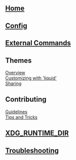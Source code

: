 ## [Home](Home)
## [Config](Config)
## [External Commands](External-Commands)
## Themes
[Overview](Themes)\
[Customizing with 'liquid'](Customizing-Themes)\
[Sharing](Sharing-Themes)
## Contributing
[Guidelines](https://github.com/leftwm/leftwm/blob/master/CONTRIBUTING.md)\
[Tips and Tricks](Contributing-to-Leftwm---Tips-and-Tricks)
## [XDG_RUNTIME_DIR](XDG_RUNTIME_DIR)
## [Troubleshooting](Troubleshooting)
